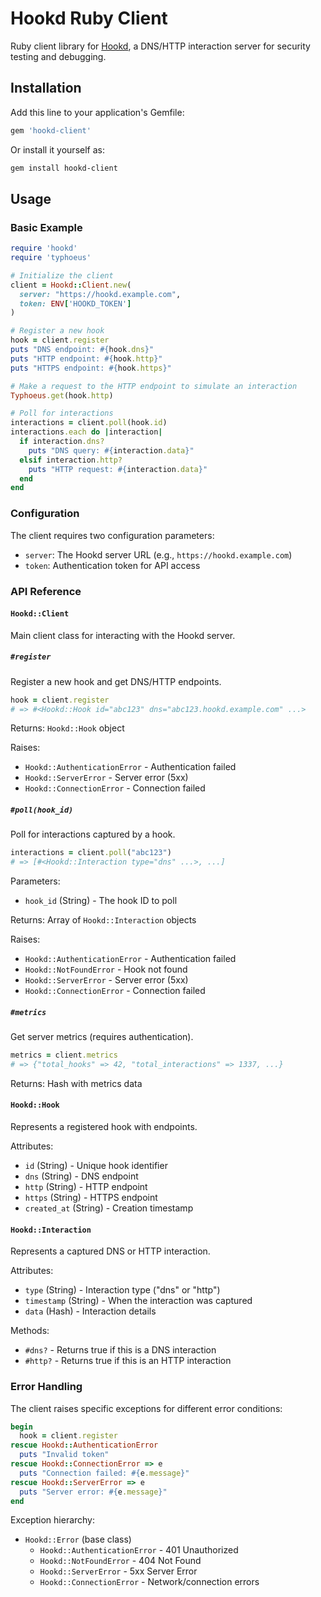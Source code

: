 # Hookd Ruby Client

Ruby client library for [Hookd](https://github.com/JoshuaMart/hookd/server), a DNS/HTTP interaction server for security testing and debugging.

## Installation

Add this line to your application's Gemfile:

```ruby
gem 'hookd-client'
```

Or install it yourself as:

```bash
gem install hookd-client
```

## Usage

### Basic Example

```ruby
require 'hookd'
require 'typhoeus'

# Initialize the client
client = Hookd::Client.new(
  server: "https://hookd.example.com",
  token: ENV['HOOKD_TOKEN']
)

# Register a new hook
hook = client.register
puts "DNS endpoint: #{hook.dns}"
puts "HTTP endpoint: #{hook.http}"
puts "HTTPS endpoint: #{hook.https}"

# Make a request to the HTTP endpoint to simulate an interaction
Typhoeus.get(hook.http)

# Poll for interactions
interactions = client.poll(hook.id)
interactions.each do |interaction|
  if interaction.dns?
    puts "DNS query: #{interaction.data}"
  elsif interaction.http?
    puts "HTTP request: #{interaction.data}"
  end
end
```

### Configuration

The client requires two configuration parameters:

- `server`: The Hookd server URL (e.g., `https://hookd.example.com`)
- `token`: Authentication token for API access

### API Reference

#### `Hookd::Client`

Main client class for interacting with the Hookd server.

##### `#register`

Register a new hook and get DNS/HTTP endpoints.

```ruby
hook = client.register
# => #<Hookd::Hook id="abc123" dns="abc123.hookd.example.com" ...>
```

Returns: `Hookd::Hook` object

Raises:
- `Hookd::AuthenticationError` - Authentication failed
- `Hookd::ServerError` - Server error (5xx)
- `Hookd::ConnectionError` - Connection failed

##### `#poll(hook_id)`

Poll for interactions captured by a hook.

```ruby
interactions = client.poll("abc123")
# => [#<Hookd::Interaction type="dns" ...>, ...]
```

Parameters:
- `hook_id` (String) - The hook ID to poll

Returns: Array of `Hookd::Interaction` objects

Raises:
- `Hookd::AuthenticationError` - Authentication failed
- `Hookd::NotFoundError` - Hook not found
- `Hookd::ServerError` - Server error (5xx)
- `Hookd::ConnectionError` - Connection failed

##### `#metrics`

Get server metrics (requires authentication).

```ruby
metrics = client.metrics
# => {"total_hooks" => 42, "total_interactions" => 1337, ...}
```

Returns: Hash with metrics data

#### `Hookd::Hook`

Represents a registered hook with endpoints.

Attributes:
- `id` (String) - Unique hook identifier
- `dns` (String) - DNS endpoint
- `http` (String) - HTTP endpoint
- `https` (String) - HTTPS endpoint
- `created_at` (String) - Creation timestamp

#### `Hookd::Interaction`

Represents a captured DNS or HTTP interaction.

Attributes:
- `type` (String) - Interaction type ("dns" or "http")
- `timestamp` (String) - When the interaction was captured
- `data` (Hash) - Interaction details

Methods:
- `#dns?` - Returns true if this is a DNS interaction
- `#http?` - Returns true if this is an HTTP interaction

### Error Handling

The client raises specific exceptions for different error conditions:

```ruby
begin
  hook = client.register
rescue Hookd::AuthenticationError
  puts "Invalid token"
rescue Hookd::ConnectionError => e
  puts "Connection failed: #{e.message}"
rescue Hookd::ServerError => e
  puts "Server error: #{e.message}"
end
```

Exception hierarchy:
- `Hookd::Error` (base class)
  - `Hookd::AuthenticationError` - 401 Unauthorized
  - `Hookd::NotFoundError` - 404 Not Found
  - `Hookd::ServerError` - 5xx Server Error
  - `Hookd::ConnectionError` - Network/connection errors
